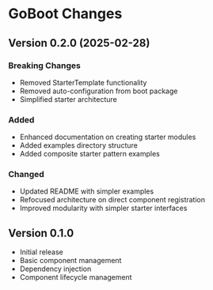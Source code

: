 # GoBoot Changes

## Version 0.2.0 (2025-02-28)

### Breaking Changes

- Removed StarterTemplate functionality
- Removed auto-configuration from boot package
- Simplified starter architecture

### Added

- Enhanced documentation on creating starter modules
- Added examples directory structure
- Added composite starter pattern examples

### Changed

- Updated README with simpler examples
- Refocused architecture on direct component registration
- Improved modularity with simpler starter interfaces

## Version 0.1.0

- Initial release
- Basic component management
- Dependency injection
- Component lifecycle management